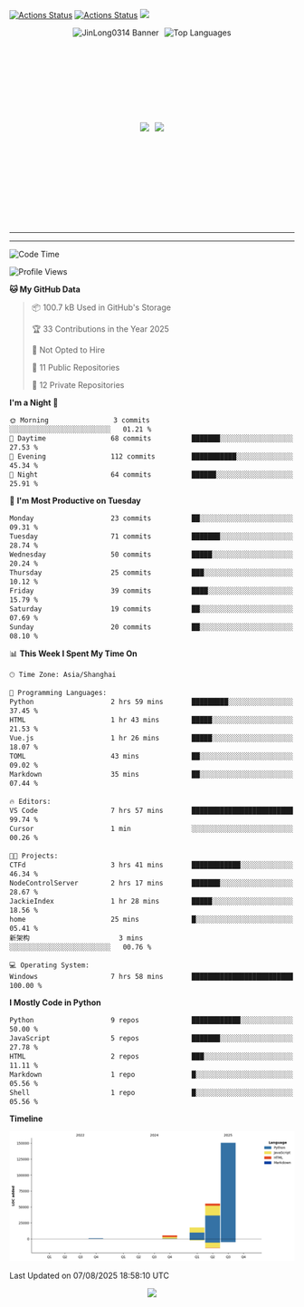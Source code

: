 [![Actions Status](https://github.com/JinLong0314/JinLong0314/workflows/wakatime-stats/badge.svg)](https://github.com/JinLong0314/JinLong0314/actions)
[![Actions Status](https://github.com/JinLong0314/JinLong0314/workflows/update-gh-activity-new/badge.svg)](https://github.com/JinLong0314/JinLong0314/actions)
![](https://visitor-badge-deno.deno.dev/JinLong0314.JinLong0314.svg)
<br>
 
<div align="center" style="display: flex; justify-content: center; align-items: center; gap: 10px;">
  <img src="https://socialify.git.ci/JinLong0314/JinLong0314/image?custom_language=Python&font=Inter&language=1&name=1&pattern=Plus" alt="JinLong0314 Banner" height="150"/>
  <img src="https://github-readme-stats.vercel.app/api/top-langs/?username=JinLong0314&hide_border=true" alt="Top Languages" height="150"/>
</div>

<br>

<div align="center" style="display: flex; justify-content: center; align-items: center; gap: 10px;">
  <img src="https://spotify-github-profile.kittinanx.com/api/view?uid=31afscsa66thkz2rxnganseg5i3a&cover_image=true&theme=default&show_offline=false&background_color=121212&interchange=true&bar_color=53b14f&bar_color_cover=true"  height="180"/>
  <img src="https://spotify-recently-played-readme.vercel.app/api?user=31afscsa66thkz2rxnganseg5i3a&count=5&width=600" height="180"/>
</div>


---

<!--START_SECTION:activity-->

<!--END_SECTION:activity-->

---

<!--START_SECTION:waka-->
![Code Time](http://img.shields.io/badge/Code%20Time-24%20hrs%2010%20mins-blue)

![Profile Views](http://img.shields.io/badge/Profile%20Views-0-blue)

**🐱 My GitHub Data** 

> 📦 100.7 kB Used in GitHub's Storage 
 > 
> 🏆 33 Contributions in the Year 2025
 > 
> 🚫 Not Opted to Hire
 > 
> 📜 11 Public Repositories 
 > 
> 🔑 12 Private Repositories 
 > 
**I'm a Night 🦉** 

```text
🌞 Morning                3 commits           ░░░░░░░░░░░░░░░░░░░░░░░░░   01.21 % 
🌆 Daytime                68 commits          ███████░░░░░░░░░░░░░░░░░░   27.53 % 
🌃 Evening                112 commits         ███████████░░░░░░░░░░░░░░   45.34 % 
🌙 Night                  64 commits          ██████░░░░░░░░░░░░░░░░░░░   25.91 % 
```
📅 **I'm Most Productive on Tuesday** 

```text
Monday                   23 commits          ██░░░░░░░░░░░░░░░░░░░░░░░   09.31 % 
Tuesday                  71 commits          ███████░░░░░░░░░░░░░░░░░░   28.74 % 
Wednesday                50 commits          █████░░░░░░░░░░░░░░░░░░░░   20.24 % 
Thursday                 25 commits          ███░░░░░░░░░░░░░░░░░░░░░░   10.12 % 
Friday                   39 commits          ████░░░░░░░░░░░░░░░░░░░░░   15.79 % 
Saturday                 19 commits          ██░░░░░░░░░░░░░░░░░░░░░░░   07.69 % 
Sunday                   20 commits          ██░░░░░░░░░░░░░░░░░░░░░░░   08.10 % 
```


📊 **This Week I Spent My Time On** 

```text
🕑︎ Time Zone: Asia/Shanghai

💬 Programming Languages: 
Python                   2 hrs 59 mins       █████████░░░░░░░░░░░░░░░░   37.45 % 
HTML                     1 hr 43 mins        █████░░░░░░░░░░░░░░░░░░░░   21.53 % 
Vue.js                   1 hr 26 mins        █████░░░░░░░░░░░░░░░░░░░░   18.07 % 
TOML                     43 mins             ██░░░░░░░░░░░░░░░░░░░░░░░   09.02 % 
Markdown                 35 mins             ██░░░░░░░░░░░░░░░░░░░░░░░   07.44 % 

🔥 Editors: 
VS Code                  7 hrs 57 mins       █████████████████████████   99.74 % 
Cursor                   1 min               ░░░░░░░░░░░░░░░░░░░░░░░░░   00.26 % 

🐱‍💻 Projects: 
CTFd                     3 hrs 41 mins       ████████████░░░░░░░░░░░░░   46.34 % 
NodeControlServer        2 hrs 17 mins       ███████░░░░░░░░░░░░░░░░░░   28.67 % 
JackieIndex              1 hr 28 mins        █████░░░░░░░░░░░░░░░░░░░░   18.56 % 
home                     25 mins             █░░░░░░░░░░░░░░░░░░░░░░░░   05.41 % 
新架构                      3 mins              ░░░░░░░░░░░░░░░░░░░░░░░░░   00.76 % 

💻 Operating System: 
Windows                  7 hrs 58 mins       █████████████████████████   100.00 % 
```

**I Mostly Code in Python** 

```text
Python                   9 repos             ████████████░░░░░░░░░░░░░   50.00 % 
JavaScript               5 repos             ███████░░░░░░░░░░░░░░░░░░   27.78 % 
HTML                     2 repos             ███░░░░░░░░░░░░░░░░░░░░░░   11.11 % 
Markdown                 1 repo              █░░░░░░░░░░░░░░░░░░░░░░░░   05.56 % 
Shell                    1 repo              █░░░░░░░░░░░░░░░░░░░░░░░░   05.56 % 
```



**Timeline**

![Lines of Code chart](https://raw.githubusercontent.com/JinLong0314/JinLong0314/master/assets/bar_graph.png)


 Last Updated on 07/08/2025 18:58:10 UTC
<!--END_SECTION:waka-->



<p align="center">
  <img src="https://capsule-render.vercel.app/api?type=waving&color=gradient&height=60&section=footer"/>
</p>
